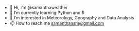 - 👋 Hi, I’m @samanthaweather
- 🌱 I’m currently learning Python and R
-  👀 I’m interested in Meteorology, Geography and Data Analysis
- 📫 How to reach me samanthansm@gmail.com

<!---
samanthaweather/samanthaweather is a ✨ special ✨ repository because its `README.md` (this file) appears on your GitHub profile.
You can click the Preview link to take a look at your changes.
--->
